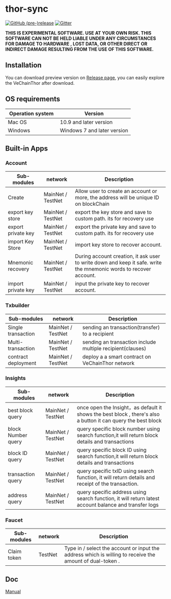 # thor-sync 

[![GitHub (pre-)release](https://img.shields.io/github/release/vechain/thor-sync/all.svg)](https://github.com/vechain/thor-sync/releases) [![Gitter](https://badges.gitter.im/vechain/thor.svg)](https://gitter.im/vechain/thor?utm_source=badge&utm_medium=badge&utm_campaign=pr-badge)

**THIS IS EXPERIMENTAL SOFTWARE. USE AT YOUR OWN RISK. THIS SOFTWARE CAN NOT BE HELD LIABLE UNDER ANY CIRCUMSTANCES FOR DAMAGE TO HARDWARE , LOST DATA, OR OTHER DIRECT OR INDIRECT DAMAGE RESULTING FROM THE USE OF THIS SOFTWARE.**


## Installation 
You can download preview version on [Release page](https://github.com/vechain/thor-sync/releases), you can easily explore the VeChainThor after download. 

## OS requirements 
|  Operation system  | Version |
| --- | --- |
| Mac OS  | 10.9 and later version |
| Windows | Windows 7 and later version |

## Built-in Apps
### Account

| Sub-modules| network | Description |
| --- | --- | --- |
| Create  | MainNet / TestNet | Allow user to create an account or more, the address will be unique ID on blockChain |
| export key store| MainNet / TestNet  | export the key store and save to custom path. its for recovery use  |
| export private key| MainNet / TestNet  | export the private key and save to custom path. its for recovery use  |
| import Key Store | MainNet / TestNet | import key store to recover account. |
| Mnemonic recovery | MainNet / TestNet | During account creation, it ask user to write down and keep it safe. write the mnemonic words to recover account.|
| import private key | MainNet / TestNet | input the private key to recover account. |

### Txbuilder

| Sub-modules| network | Description |
| --- | --- | --- |
| Single transaction |MainNet / TestNet | sending an transaction(transfer) to a recipient  |
| Multi- transaction | MainNet / TestNet | sending an transaction include multiple recipient(clauses) |
| contract deployment|MainNet / TestNet  | deploy a a smart contract on VeChainThor network  |

### Insights

| Sub-modules| network | Description |
| --- | --- | --- |
| best block query | MainNet / TestNet | once open the Insight，as default it shows the best block , there's also a button it can query the best block   |
| block Number query | MainNet / TestNet | query specific block number using search function,it will return block details and transactions|
| block ID query | MainNet / TestNet | query specific block ID using search function,it will return block details and transactions  |
| transaction query | MainNet / TestNet  | query specific txID using search function, it will return details and receipt of the transaction.  |
| address query | MainNet / TestNet | query specific address using search function, it will return latest account balance and transfer logs  |

### Faucet

| Sub-modules| network | Description |
| --- | --- | --- |
| Claim token | TestNet | Type in / select the account or input the address which is willing to receive the amount of  dual-token .  |

## Doc
[Manual](https://github.com/vechain/thor-sync/wiki/Sync-manual)

